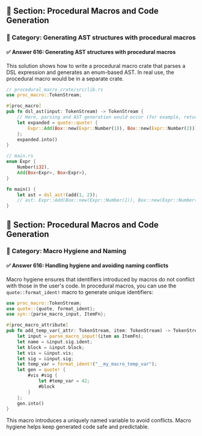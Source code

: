 ## 📘 Section: Procedural Macros and Code Generation  
### 🔹 Category: Generating AST structures with procedural macros  
#### ✅ Answer 616: Generating AST structures with procedural macros

This solution shows how to write a procedural macro crate that parses a DSL expression and generates an enum-based AST. In real use, the procedural macro would be in a separate crate.

```rust
// procedural_macro_crate/src/lib.rs
use proc_macro::TokenStream;

#[proc_macro]
pub fn dsl_ast(input: TokenStream) -> TokenStream {
    // Here, parsing and AST generation would occur (for example, returning a fixed AST)
    let expanded = quote::quote! {
        Expr::Add(Box::new(Expr::Number(1)), Box::new(Expr::Number(2)))
    };
    expanded.into()
}

// main.rs
enum Expr {
    Number(i32),
    Add(Box<Expr>, Box<Expr>),
}

fn main() {
    let ast = dsl_ast!(add(1, 2));
    // ast: Expr::Add(Box::new(Expr::Number(1)), Box::new(Expr::Number(2)))
}
```

## 📘 Section: Procedural Macros and Code Generation  
### 🔹 Category: Macro Hygiene and Naming  
#### ✅ Answer 616: Handling hygiene and avoiding naming conflicts

Macro hygiene ensures that identifiers introduced by macros do not conflict with those in the user's code. In procedural macros, you can use the `quote::format_ident!` macro to generate unique identifiers:

```rust
use proc_macro::TokenStream;
use quote::{quote, format_ident};
use syn::{parse_macro_input, ItemFn};

#[proc_macro_attribute]
pub fn add_temp_var(_attr: TokenStream, item: TokenStream) -> TokenStream {
    let input = parse_macro_input!(item as ItemFn);
    let name = &input.sig.ident;
    let block = &input.block;
    let vis = &input.vis;
    let sig = &input.sig;
    let temp_var = format_ident!("__my_macro_temp_var");
    let gen = quote! {
        #vis #sig {
            let #temp_var = 42;
            #block
        }
    };
    gen.into()
}
```

This macro introduces a uniquely named variable to avoid conflicts. Macro hygiene helps keep generated code safe and predictable.
